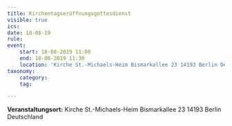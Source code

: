 ```yaml
---
title: Kirchentagseröffnungsgottesdienst
visible: true
ics: 
date: 18-08-19
rule: 
event:
	start: 18-08-2019 11:00
	end: 18-08-2019 11:30
	location: 'Kirche St.-Michaels-Heim Bismarkallee 23 14193 Berlin Deutschland'
taxonomy:
	category: 
	tag: 

---
```




**Veranstaltungsort:** Kirche St.-Michaels-Heim
Bismarkallee 23
14193 Berlin
Deutschland

